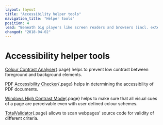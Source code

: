 ```yaml
---
layout: layout
title: "Accessibility helper tools"
navigation_title: "Helper tools"
position: 4
lead: "Beneath big players like screen readers and browsers (incl. extensions), there is a vast number of software that helps in developing accessible websites. In this chapter, you will find a collection of our favourite helper tools. Some of them are third party software, others are integrated into Windows."
changed: "2018-04-02"
---
```


# Accessibility helper tools

[Colour Contrast Analyser](/setup/helper-tools/colour-contrast-analyser){.page} helps to prevent low contrast between foreground and background elements.

[PDF Accessibility Checker](/setup/helper-tools/pdf-accessibility-checker){.page} helps in determining the accessibility of PDF documents.

[Windows High Contrast Mode](/setup/helper-tools/high-contrast-mode){.page} helps to make sure that all visual cues of a page are perceivable even with user defined colour schemes.

[TotalValidator](/setup/helper-tools/totalvalidator){.page} allows to scan webpages' source code for validity of different criteria.